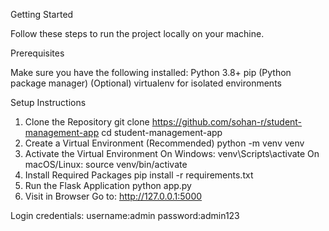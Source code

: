 Getting Started

Follow these steps to run the project locally on your machine.

Prerequisites

Make sure you have the following installed:
Python 3.8+
pip (Python package manager)
(Optional) virtualenv for isolated environments

Setup Instructions

1. Clone the Repository
git clone https://github.com/sohan-r/student-management-app
cd student-management-app
2. Create a Virtual Environment (Recommended)
python -m venv venv
3. Activate the Virtual Environment
On Windows:
venv\Scripts\activate
On macOS/Linux:
source venv/bin/activate
4. Install Required Packages
pip install -r requirements.txt
5. Run the Flask Application
python app.py
6. Visit in Browser
Go to:
http://127.0.0.1:5000

Login credentials:
username:admin
password:admin123
